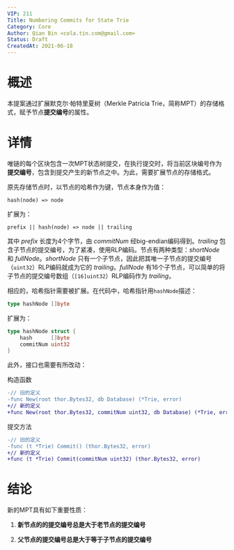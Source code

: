 ```yaml
---
VIP: 211
Title: Numbering Commits for State Trie
Category: Core
Author: Qian Bin <cola.tin.com@gmail.com>
Status: Draft
CreatedAt: 2021-06-18
---
```


# 概述

本提案通过扩展默克尔·帕特里夏树（Merkle Patricia Trie，简称MPT）的存储格式，赋予节点**提交编号**的属性。

# 详情

唯链的每个区块包含一次MPT状态树提交，在执行提交时，将当前区块编号作为**提交编号**，包含到提交产生的新节点之中。为此，需要扩展节点的存储格式。

原先存储节点时，以节点的哈希作为键，节点本身作为值：

```
hash(node) => node
```

扩展为：

```
prefix || hash(node) => node || trailing
```

其中 *prefix* 长度为4个字节，由 *commitNum* 经big-endian编码得到。*trailing* 包含子节点的提交编号，为了紧凑，使用RLP编码。节点有两种类型：*shortNode* 和 *fullNode*。*shortNode* 只有一个子节点，因此把其唯一子节点的提交编号（`uint32`）RLP编码就成为它的 *trailing*。*fullNode* 有16个子节点，可以简单的将子节点的提交编号数组（`[16]uint32`）RLP编码作为 *trailing*。

相应的，哈希指针需要被扩展。在代码中，哈希指针用`hashNode`描述：

```go
type hashNode []byte
```

扩展为：

```go
type hashNode struct {
    hash      []byte
    commitNum uint32
}
```

此外，接口也需要有所改动：

构造函数
```diff
-// 旧的定义
-func New(root thor.Bytes32, db Database) (*Trie, error)
+// 新的定义
+func New(root thor.Bytes32, commitNum uint32, db Database) (*Trie, error)
```

提交方法
```diff
-// 旧的定义
-func (t *Trie) Commit() (thor.Bytes32, error)
+// 新的定义
+func (t *Trie) Commit(commitNum uint32) (thor.Bytes32, error)
```

# 结论

新的MPT具有如下重要性质：

1. **新节点的的提交编号总是大于老节点的提交编号**

1. **父节点的提交编号总是大于等于子节点的提交编号**
